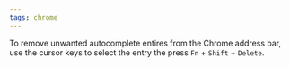```yaml
---
tags: chrome
---
```


To remove unwanted autocomplete entires from the Chrome address bar, use the cursor keys to select the entry the press `Fn` + `Shift` + `Delete`.
